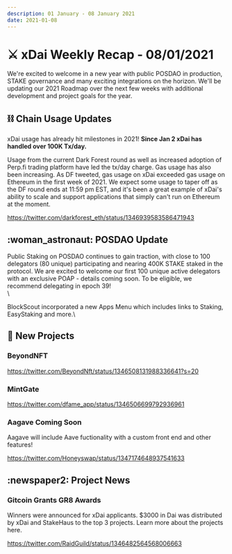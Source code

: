 ```yaml
---
description: 01 January - 08 January 2021
date: 2021-01-08
---
```


# ⚔️ xDai Weekly Recap - 08/01/2021

We're excited to welcome in a new year with public POSDAO in production, STAKE governance and many exciting integrations on the horizon. We'll be updating our 2021 Roadmap over the next few weeks with additional development and project goals for the year.

## :chains: Chain Usage Updates

xDai usage has already hit milestones in 2021! **Since Jan 2 xDai has handled over 100K Tx/day.**

Usage from the current Dark Forest round as well as increased adoption of Perp.fi trading platform have led the tx/day charge. Gas usage has also been increasing. As DF tweeted, gas usage on xDai exceeded gas usage on Ethereum in the first week of 2021. We expect some usage to taper off as the DF round ends at 11:59 pm EST, and it's been a great example of xDai's ability to scale and support applications that simply can't run on Ethereum at the moment.

https://twitter.com/darkforest_eth/status/1346939583586471943

## :woman\_astronaut: POSDAO Update

Public Staking on POSDAO continues to gain traction, with close to 100 delegators (80 unique) participating and nearing 400K STAKE staked in the protocol.  We are excited to welcome our first 100 unique active delegators with an exclusive POAP - details coming soon. To be eligible, we recommend delegating in epoch 39!\
\

BlockScout incorporated a new Apps Menu which includes links to Staking, EasyStaking and more.\

## :butterfly: New Projects

### BeyondNFT

https://twitter.com/BeyondNft/status/1346508131988336641?s=20

### MintGate

https://twitter.com/dfame_app/status/1346506699792936961

### Aagave Coming Soon

Aagave will include Aave fuctionality with a custom front end and other features!

https://twitter.com/Honeyswap/status/1347174648937541633

## :newspaper2: Project News

### Gitcoin Grants GR8 Awards

Winners were announced for xDai applicants. $3000 in Dai was distributed by xDai and StakeHaus to the top 3 projects. Learn more about the projects here.

https://twitter.com/RaidGuild/status/1346482564568006663








